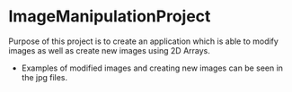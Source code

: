 # ImageManipulationProject

Purpose of this project is to create an application which is able to modify images as well as create new images using 2D Arrays.

- Examples of modified images and creating new images can be seen in the jpg files.
